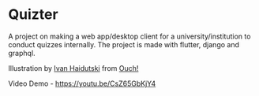 # Quizter
A project on making a web app/desktop client for a university/institution to conduct quizzes internally. The project is made with flutter, django and graphql.

Illustration by <a href="https://icons8.com/illustrations/author/5dca95ef01d036001426e2bc">Ivan Haidutski</a> from <a href="https://icons8.com/illustrations">Ouch!</a>

Video Demo - https://youtu.be/CsZ65GbKjY4
